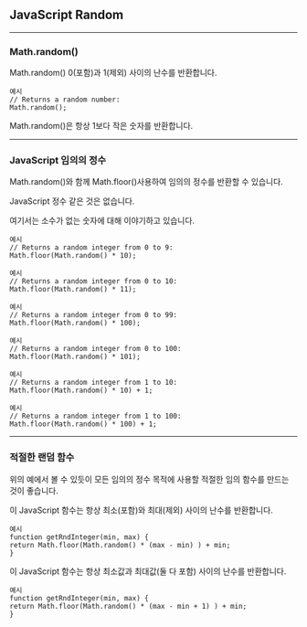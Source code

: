 ## JavaScript Random

---

### Math.random()

Math.random() 0(포함)과 1(제외) 사이의 난수를 반환합니다.

    예시
    // Returns a random number:
    Math.random();

Math.random()은 항상 1보다 작은 숫자를 반환합니다.

---

### JavaScript 임의의 정수

Math.random()와 함께 Math.floor()사용하여 임의의 정수를 반환할 수 있습니다.

JavaScript 정수 같은 것은 없습니다.

여기서는 소수가 없는 숫자에 대해 이야기하고 있습니다.

    예시
    // Returns a random integer from 0 to 9:
    Math.floor(Math.random() * 10);

    예시
    // Returns a random integer from 0 to 10:
    Math.floor(Math.random() * 11);

    예시
    // Returns a random integer from 0 to 99:
    Math.floor(Math.random() * 100);

    예시
    // Returns a random integer from 0 to 100:
    Math.floor(Math.random() * 101);

    예시
    // Returns a random integer from 1 to 10:
    Math.floor(Math.random() * 10) + 1;

    예시
    // Returns a random integer from 1 to 100:
    Math.floor(Math.random() * 100) + 1;

---

### 적절한 랜덤 함수

위의 예에서 볼 수 있듯이 모든 임의의 정수 목적에 사용할 적절한 임의 함수를 만드는 것이 좋습니다.

이 JavaScript 함수는 항상 최소(포함)와 최대(제외) 사이의 난수를 반환합니다.

    예시
    function getRndInteger(min, max) {
    return Math.floor(Math.random() * (max - min) ) + min;
    }

이 JavaScript 함수는 항상 최소값과 최대값(둘 다 포함) 사이의 난수를 반환합니다.

    예시
    function getRndInteger(min, max) {
    return Math.floor(Math.random() * (max - min + 1) ) + min;
    }
